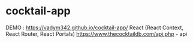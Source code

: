 # cocktail-app
DEMO : https://vadym342.github.io/cocktail-app/
React (React Context, React Router, React Portals) https://www.thecocktaildb.com/api.php - api
